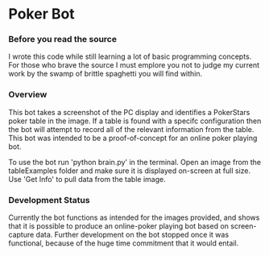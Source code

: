 # Poker Bot

### Before you read the source
I wrote this code while still learning a lot of basic programming concepts. For those who brave the source I must emplore you not to judge my current work by the swamp of brittle spaghetti you will find within.

### Overview
This bot takes a screenshot of the PC display and identifies a PokerStars poker table in the image. If a table is found with a specifc configuration then the bot will attempt to record all of the relevant information from the table. This bot was intended to be a proof-of-concept for an online poker playing bot.

To use the bot run 'python brain.py' in the terminal. Open an image from the tableExamples folder and make sure it is displayed on-screen at full size. Use 'Get Info' to pull data from the table image.

### Development Status
Currently the bot functions as intended for the images provided, and shows that it is possible to produce an online-poker playing bot based on screen-capture data. Further development on the bot stopped once it was functional, because of the huge time commitment that it would entail.

